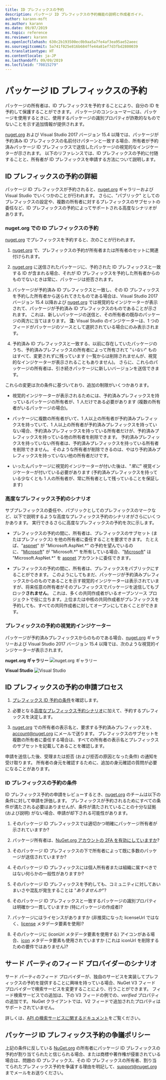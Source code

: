 ```yaml
---
title: ID プレフィックスの予約
description: パッケージ ID プレフィックスの予約機能の説明と作成者ガイド。
author: karann-msft
ms.author: karann
ms.date: 09/07/2019
ms.topic: reference
ms.reviewer: karann
ms.openlocfilehash: 630c2b193500ec0b9aa5a7fe4af3ea95ae52aeec
ms.sourcegitcommit: 5a741f025e816b684ffe44a81ef7d3fbd2800039
ms.translationtype: HT
ms.contentlocale: ja-JP
ms.lasthandoff: 09/09/2019
ms.locfileid: "70815279"
---
```

# <a name="package-id-prefix-reservation"></a>パッケージ ID プレフィックスの予約

パッケージの所有者は、ID プレフィックスを予約することにより、自分の ID を予約して保護することができます。 パッケージのコンシューマーには、パッケージを使用するときに、使用するパッケージの識別プロパティが詐欺的なものでないことを示す追加情報が提供されます。 

[nuget.org](https://www.nuget.org/) および Visual Studio 2017 バージョン 15.4 以降では、パッケージが予約済み ID プレフィックスの名前付けパターンと一致する場合、所有者が予約済みパッケージ ID プレフィックスで送信したパッケージの視覚的なインジケーターが示されます。 以下のリファレンスでは、ID プレフィックスの予約に付随することと、所有者が ID プレフィックスを申請する方法について説明します。

## <a name="id-prefix-reservation-details"></a>ID プレフィックスの予約の詳細

パッケージ ID プレフィックスが予約されると、[nuget.org](https://www.nuget.org/) ギャラリーおよび Visual Studio でいくつかのことが行われます。 さらに、"パブリック" としてのプレフィックスの設定や、複数の所有者に対するプレフィックスのサブセットの委任など、ID プレフィックスの予約によってサポートされる高度なシナリオがあります。

### <a name="id-prefix-reservation-on-nugetorg"></a>nuget.org での ID プレフィックスの予約

[nuget.org](https://www.nuget.org/) でプレフィックスを予約すると、次のことが行われます。

1. [nuget.org](https://www.nuget.org/) で、プレフィックスの予約が所有者または所有者のセットに関連付けられます。

1. [nuget.org](https://www.nuget.org/) に送信されたパッケージに、予約された ID プレフィックスと一致する ID が含まれる場合、それが ID プレフィックスを予約した所有者からのものでないときは常に、パッケージは拒否されます。

1. パッケージが予約済み ID プレフィックスと一致し、その ID プレフィックスを予約した所有者から送られてきたものである場合は、Visual Studio 2017 バージョン 15.4 以降および [nuget.org](https://www.nuget.org/) では視覚的なインジケーターが表示されて、パッケージが予約済み ID プレフィックスのものであることが示されます。 これは、新しいパッケージの送信と、その所有者の既存のパッケージの両方に当てはまります。 **注:** Visual Studio のインジケーターは、1 つのフィードがパッケージのソースとして選択されている場合にのみ表示されます。

1. 予約済み ID プレフィックスと一致する、以前に存在していたパッケージのうち、予約済みプレフィックスの所有者によって所有されて "*いない*" ものはすべて、変更されずに残っています (一覧からは削除されませんが、視覚的なインジケーターが表示されることもありません)。 さらに、これらのパッケージの所有者は、引き続きパッケージに新しいバージョンを送信できます。

これらの変更は次の条件に基づいており、追加の制限がいくつかあります。

- 視覚的インジケーターが表示されるためには、予約済みプレフィックスを持っているパッケージの所有者が、1 人だけである必要があります (複数の所有者がいるパッケージの場合)。

- パッケージに複数の所有者がいて、1 人以上の所有者が予約済みプレフィックスを持っていて、1 人以上の所有者が予約済みプレフィックスを持っていない場合、予約済みプレフィックスを持っている所有者だけが、予約済みプレフィックスを持っている他の所有者を削除できます。 予約済みプレフィックスを持っていない所有者は、予約済みプレフィックスを持っている所有者を削除できません。 そのような所有者が削除できるのは、やはり予約済みプレフィックスを持っていない他の所有者だけです。

- いったんパッケージに視覚的インジケーターが付いた後は、"*常に*" 視覚インジケーターが付いている必要があります (予約済みプレフィックスを持っている少なくとも 1 人の所有者が、常に所有者として残っていることを保証します)

### <a name="advanced-prefix-reservation-scenarios"></a>高度なプレフィックス予約のシナリオ

サブプレフィックスの委任や、パブリックとしてのプレフィックスのマークなど、以下で説明するような高度なプレフィックス予約のシナリオがさらにいくつかあります。 実行できるさらに高度なプレフィックスの予約を次に示します。 

- プレフィックスの予約の間に、所有者は、プレフィックスのサブセット (またはプレフィックス) を他の所有者に委任することを要求できます。 たとえば、"[aspnet](https://www.nuget.org/profiles/aspnet)" が "Microsoft.AspNet.\*" の予約を望んでいるのに、"[Microsoft](https://www.nuget.org/profiles/microsoft)" が "Microsoft.\*" を所有している場合、"[Microsoft](https://www.nuget.org/profiles/microsoft)" は "Microsoft.AspNet.\*" を [aspnet](https://www.nuget.org/profiles/aspnet) アカウントに委任できます。

- プレフィックスの予約の間に、所有者は、プレフィックスをパブリックにすることができます。 このようにしてもまだ、パッケージが予約済みプレフィックスからのものであることを示す視覚的インジケーターは表示されていますが、将来任意の所有者がそのプレフィックスでパッケージを送信してもブロック**されません**。 これは、多くの共同作成者がいるオープンソース プロジェクトで役に立ちます。上位または中核の共同作成者がプレフィックスを予約しても、すべての共同作成者に対してオープンにしておくことができます。 

### <a name="prefix-reservation-visual-indicator"></a>プレフィックスの予約の視覚的インジケーター

パッケージが予約済みプレフィックスからのものである場合、[nuget.org](https://www.nuget.org/) ギャラリーおよび Visual Studio 2017 バージョン 15.4 以降では、次のような視覚的インジケーターが表示されます。

**nuget.org ギャラリー**
![nuget.org ギャラリー](media/nuget-gallery-reserved-prefix.png)

**Visual Studio**
![Visual Studio](media/visual-studio-reserved-prefix.png)

## <a name="id-prefix-reservation-application-process"></a>ID プレフィックスの予約の申請プロセス

1. [プレフィックス ID 予約の条件](#id-prefix-reservation-criteria)を確認します。

2. 必要となる[高度なプレフィックス予約シナリオ](#advanced-prefix-reservation-scenarios)に加えて、予約するプレフィックスを決定します。

3. [nuget.org](https://www.nuget.org/) での所有者の表示名と、要求する予約済みプレフィックスを、[account@nuget.org](mailto:account@nuget.org) にメールで送ります。 プレフィックスのサブセットを複数の所有者に委任する場合は、すべての所有者の表示名とプレフィックスのサブセットを記載してあることを確認します。

申請を送信した後、受理または拒否 (および拒否の原因となった条件) の通知を受け取ります。 所有者の身元を確認するために、追加の身元確認の質問が必要になることがあります。

### <a name="id-prefix-reservation-criteria"></a>ID プレフィックスの予約の条件

ID プレフィックス予約の申請をレビューするとき、[nuget.org](https://www.nuget.org/) のチームは以下の条件に対して申請を評価します。 プレフィックスが予約されるためにすべての条件が満たされる必要はありませんが、条件が満たされていることの十分な証拠 (および説明) がない場合、申請が却下される可能性があります。

1. そのパッケージ ID プレフィックスでは適切かつ明確にパッケージ所有者が示されていますか?

1. パッケージ所有者は、[NuGet.org アカウントの 2FA を有効にしていますか](individual-accounts.md#enable-two-factor-authentication-2fa)?

1. そのパッケージ ID プレフィックスの下で所有者によって既に多数のパッケージが送信されていますか?

1. そのパッケージ ID プレフィックスには個人所有者または組織に属すべきではない何らかの一般性がありますか?

1. そのパッケージ ID プレフィックスを予約しても、コミュニティに対してあいまいさや混乱が発生することは "*ありませんか*"?

1. そのパッケージ ID プレフィックスと一致するパッケージの識別プロパティは明確かつ一貫していますか (特にパッケージの作成者)?

1. パッケージにはライセンスがありますか (非推奨になった licenseUrl ではなく、[license](../reference/nuspec.md#license) メタデータ要素を使用)?

1. そのパッケージに (iconUrl メタデータ要素を使用する) アイコンがある場合、[icon](../reference/nuspec.md#icon) メタデータ要素も使用されていますか (これは iconUrl を削除するための要件ではありません)?

## <a name="third-party-feed-provider-scenarios"></a>サード パーティのフィード プロバイダーのシナリオ

サード パーティのフィード プロバイダーが、独自のサービスを実装してプレフィックスの予約を提供することに興味を持っている場合、NuGet V3 フィード プロバイダーで検索サービスを変更することにより、行うことができます。 フィード検索サービスでの追加は、下の V3 フィードの例での、*verified* プロパティの追加です。 NuGet クライアントでは、V2 フィードで追加されたプロパティはサポートされていません。

詳しくは、[API の検索サービスに関するドキュメント](../api/search-query-service-resource.md)をご覧ください。

## <a name="package-id-prefix-reservation-dispute-policy"></a>パッケージ ID プレフィックス予約の争議ポリシー
上記の条件に反している [NuGet.org](https://www.nuget.org) の所有者にパッケージ ID プレフィックスの予約が割り当てられたと信じられる場合、または商標や著作権が侵害されている場合は、問題の ID プレフィックス、その ID プレフィックスの所有者、割り当てられたプレフィックス予約を争議する理由を明記して、[support@nuget.org](mailto:support@nuget.org) までメールをお送りください。

